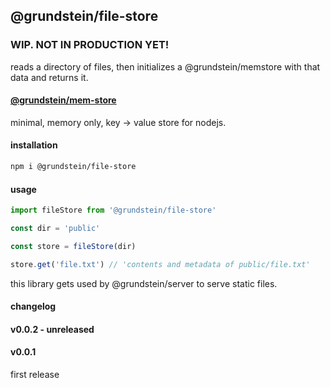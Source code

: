 ## @grundstein/file-store

### WIP. NOT IN PRODUCTION YET!

reads a directory of files, then initializes a @grundstein/memstore with that data and returns it.

#### [@grundstein/mem-store](https://github.com/grundstein/mem-store)

minimal, memory only, key -> value store for nodejs.

#### installation

```bash
npm i @grundstein/file-store
```

#### usage

```javascript
import fileStore from '@grundstein/file-store'

const dir = 'public'

const store = fileStore(dir)

store.get('file.txt') // 'contents and metadata of public/file.txt'
```

this library gets used by @grundstein/server to serve static files.

#### changelog

#### v0.0.2 - unreleased

#### v0.0.1

first release

